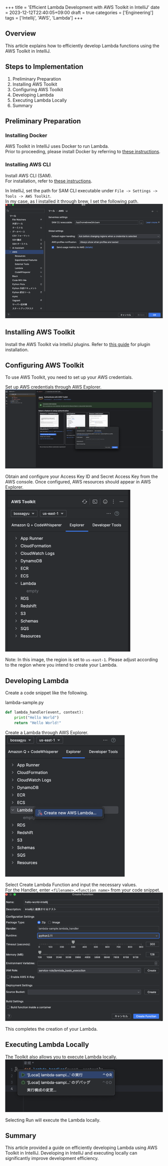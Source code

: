 +++
title = 'Efficient Lambda Development with AWS Toolkit in IntelliJ'
date = 2023-12-12T22:40:05+09:00
draft = true
categories = ['Engineering']
tags = ['Intellij', 'AWS', 'Lambda']
+++
## Overview
This article explains how to efficiently develop Lambda functions using the AWS Toolkit in IntelliJ.

## Steps to Implementation
1. Preliminary Preparation
2. Installing AWS Toolkit
3. Configuring AWS Toolkit
4. Developing Lambda
5. Executing Lambda Locally
6. Summary

## Preliminary Preparation

### Installing Docker
AWS Toolkit in IntelliJ uses Docker to run Lambda.  
Prior to proceeding, please install Docker by referring to [these instructions](https://docs.docker.jp/docker-for-mac/install.html).

### Installing AWS CLI
Install AWS CLI (SAM).  
For installation, refer to [these instructions](https://docs.aws.amazon.com/ja_jp/cli/latest/userguide/install-cliv2-mac.html).

In IntelliJ, set the path for SAM CLI executable under `File -> Settings -> Tools -> AWS Toolkit`.  
In my case, as I installed it through brew, I set the following path.  
![Intellij configuration](img-006-005.png)

## Installing AWS Toolkit
Install the AWS Toolkit via IntelliJ plugins.
Refer to [this guide](https://www.jetbrains.com/help/idea/managing-plugins.html#install_plugin) for plugin installation.

## Configuring AWS Toolkit
To use AWS Toolkit, you need to set up your AWS credentials.

Set up AWS credentials through AWS Explorer.  
![AWS Authentication](img-006-001.png)

Obtain and configure your Access Key ID and Secret Access Key from the AWS console.
Once configured, AWS resources should appear in AWS Explorer.  
![AWS resource addition confirmation](img-006-002.png)

Note: In this image, the region is set to `us-east-1`. Please adjust according to the region where you intend to create your Lambda.

## Developing Lambda
Create a code snippet like the following.

lambda-sample.py

```python
def lambda_handler(event, context):
    print("Hello World")
    return "Hello World!"
```

Create a Lambda through AWS Explorer.  
![Lambda function creation screen](img-006-003.png)

Select Create Lambda Function and input the necessary values.  
For the Handler, enter `<filename>.<function name>` from your code snippet.  
![Lambda function setup](img-006-004.png)

This completes the creation of your Lambda.

## Executing Lambda Locally
The Toolkit also allows you to execute Lambda locally.
![Lambda function execution screen](img-006-006.png)

Selecting Run will execute the Lambda locally.

## Summary
This article provided a guide on efficiently developing Lambda using AWS Toolkit in IntelliJ.
Developing in IntelliJ and executing locally can significantly improve development efficiency.
